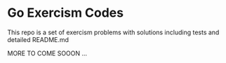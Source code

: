 # Go Exercism Codes

This repo is a set of exercism problems with solutions including tests and detailed README.md

MORE TO COME SOOON ...